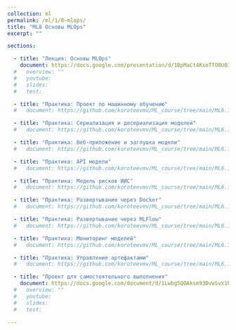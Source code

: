 ```yaml
---
collection: ml
permalink: /ml/1/8-mlops/
title: "ML8 Основы MLOps"
excerpt: ""

sections:

  - title: "Лекция: Основы MLOps" 
    document: https://docs.google.com/presentation/d/1BpMaCt4KxeTTO8UO1CL-IoQ3-FbFtMBh8KMI_yp_xDg/edit?usp=sharing
  #   overview: ""
  #   youtube:
  #   slides: 
  #   test:

  - title: "Практика: Проект по машинному обучению" 
  #   document: https://github.com/koroteevmv/ML_course/tree/main/ML6.1_clustering

  - title: "Практика: Сериализация и десериализация моделей" 
  #   document: https://github.com/koroteevmv/ML_course/tree/main/ML6.1_clustering

  - title: "Практика: Веб-приложение и заглушка модели" 
  #   document: https://github.com/koroteevmv/ML_course/tree/main/ML6.1_clustering

  - title: "Практика: API модели" 
  #   document: https://github.com/koroteevmv/ML_course/tree/main/ML6.1_clustering

  - title: "Практика: Модель рисков ИИС" 
  #   document: https://github.com/koroteevmv/ML_course/tree/main/ML6.1_clustering

  - title: "Практика: Развертывание через Docker" 
  #   document: https://github.com/koroteevmv/ML_course/tree/main/ML6.1_clustering

  - title: "Практика: Развертывание через MLFlow" 
  #   document: https://github.com/koroteevmv/ML_course/tree/main/ML6.1_clustering

  - title: "Практика: Мониторинг моделей" 
  #   document: https://github.com/koroteevmv/ML_course/tree/main/ML6.1_clustering

  - title: "Практика: Управление артефактами" 
  #   document: https://github.com/koroteevmv/ML_course/tree/main/ML6.1_clustering

  - title: "Проект для самостоятельного выполнения" 
    document: https://docs.google.com/document/d/1Lwbg5QOAksm93DvwSvx1htb5mt70XUi7fI1c4_3Ch_I/edit?usp=sharing
  #   overview: ""
  #   youtube:
  #   slides:
  #   test:

---
```

